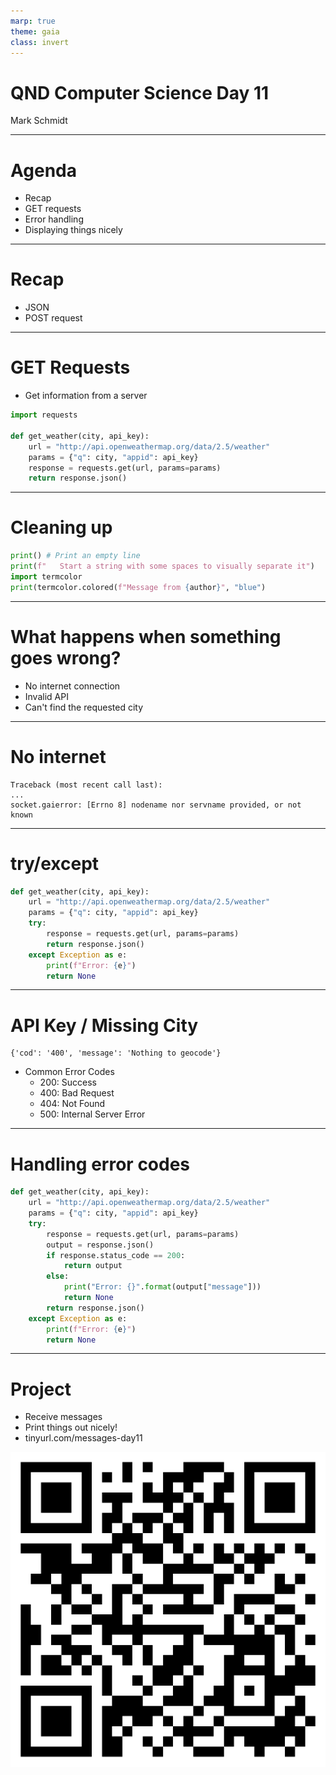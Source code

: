 ```yaml
---
marp: true
theme: gaia
class: invert
---
```


# QND Computer Science Day 11
Mark Schmidt

--- 

# Agenda

- Recap
- GET requests
- Error handling
- Displaying things nicely

---

# Recap

- JSON
- POST request

---

# GET Requests

- Get information from a server

```python
import requests

def get_weather(city, api_key):
    url = "http://api.openweathermap.org/data/2.5/weather"
    params = {"q": city, "appid": api_key}
    response = requests.get(url, params=params)
    return response.json()
```

---

# Cleaning up 

```python
print() # Print an empty line
print(f"   Start a string with some spaces to visually separate it")
import termcolor
print(termcolor.colored(f"Message from {author}", "blue")
```

---

# What happens when something goes wrong?

- No internet connection
- Invalid API
- Can't find the requested city



---

# No internet

```
Traceback (most recent call last):
...
socket.gaierror: [Errno 8] nodename nor servname provided, or not known

```

<!-- Fails to connect at all! Throws an exception -->

---

# try/except

```python
def get_weather(city, api_key):
    url = "http://api.openweathermap.org/data/2.5/weather"
    params = {"q": city, "appid": api_key}
    try:
        response = requests.get(url, params=params)
        return response.json()
    except Exception as e:
        print(f"Error: {e}")
        return None
```

<!-- -->
<!-- If there is an exception in the try block, skip to except phase -->
<!-- Sometimes, you want to leave this responsibility to the function caller -->

---

# API Key / Missing City

```
{'cod': '400', 'message': 'Nothing to geocode'}
```

- Common Error Codes
    - 200: Success
    - 400: Bad Request
    - 404: Not Found
    - 500: Internal Server Error
---

# Handling error codes

```python
def get_weather(city, api_key):
    url = "http://api.openweathermap.org/data/2.5/weather"
    params = {"q": city, "appid": api_key}
    try:
        response = requests.get(url, params=params)
        output = response.json()
        if response.status_code == 200:
            return output 
        else:
            print("Error: {}".format(output["message"]))
            return None
        return response.json()
    except Exception as e:
        print(f"Error: {e}")
        return None
```
---

# Project

- Receive messages
- Print things out nicely!
- tinyurl.com/messages-day11

![bg right w:500](../assets/messages-day11-qr.png)